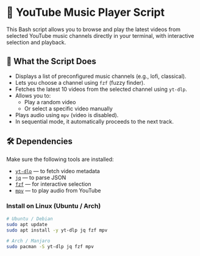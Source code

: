 # 🎵 YouTube Music Player Script

This Bash script allows you to browse and play the latest videos from selected YouTube music channels directly in your terminal, with interactive selection and playback.

## 📌 What the Script Does

- Displays a list of preconfigured music channels (e.g., lofi, classical).
- Lets you choose a channel using `fzf` (fuzzy finder).
- Fetches the latest 10 videos from the selected channel using `yt-dlp`.
- Allows you to:
  - Play a random video
  - Or select a specific video manually
- Plays audio using `mpv` (video is disabled).
- In sequential mode, it automatically proceeds to the next track.

## 🛠️ Dependencies

Make sure the following tools are installed:

- [`yt-dlp`](https://github.com/yt-dlp/yt-dlp) — to fetch video metadata
- [`jq`](https://stedolan.github.io/jq/) — to parse JSON
- [`fzf`](https://github.com/junegunn/fzf) — for interactive selection
- [`mpv`](https://mpv.io/) — to play audio from YouTube

### Install on Linux (Ubuntu / Arch)

```bash
# Ubuntu / Debian
sudo apt update
sudo apt install -y yt-dlp jq fzf mpv

# Arch / Manjaro
sudo pacman -S yt-dlp jq fzf mpv
